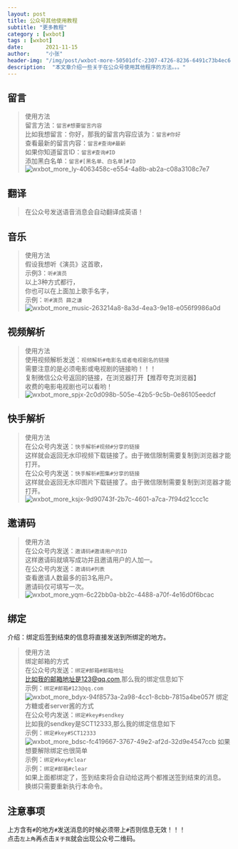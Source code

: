 ```yaml
---
layout: post
title: 公众号其他使用教程
subtitle: "更多教程"
category : [wxbot]
tags : [wxbot]
date:       2021-11-15
author:     "小张"
header-img: "/img/post/wxbot-more-50501dfc-2307-4726-8236-6491c73b4ec6.jpg"
description:  "本文章介绍一些关于在公众号使用其他程序的方法。。。"
---
```

  
## 留言
> 使用方法  
留言方法：`留言#想要留言内容`  
比如我想留言：你好，那我的留言内容应该为：`留言#你好`  
查看最新的留言内容：`留言#查询#最新`  
如果你知道留言ID：`留言#查询#ID`   
添加黑白名单：`留言#[黑名单、白名单]#ID`  
![wxbot_more_ly-4063458c-e554-4a8b-ab2a-c08a3108c7e7](/img/post/wxbot_more_ly-4063458c-e554-4a8b-ab2a-c08a3108c7e7.jpg)
  
## 翻译
> 在公众号发送语音消息会自动翻译成英语！  
  
## 音乐
> 使用方法  
假设我想听《演员》这首歌，  
示例3：`听#演员`  
以上3种方式都行，  
你也可以在上面加上歌手名字，  
示例：`听#演员 薛之谦`  
![wxbot_more_music-263214a8-8a3d-4ea3-9e18-e056f9986a0d](/img/post/wxbot_more_music-263214a8-8a3d-4ea3-9e18-e056f9986a0d.jpg)
  
## 视频解析
> 使用方法  
使用视频解析发送：`视频解析#电影名或者电视剧名的链接`  
需要注意的是必须电影或电视剧的链接哟！！！  
复制微信公众号返回的链接，在浏览器打开【推荐夸克浏览器】  
收费的电影电视剧也可以看哟！  
![wxbot_more_spjx-2c0d098b-505e-42b5-9c5b-0e86105eedcf](/img/post/wxbot_more_spjx-2c0d098b-505e-42b5-9c5b-0e86105eedcf.jpg)

## 快手解析
> 使用方法  
在公众号内发送：`快手解析#视频#分享的链接`  
这样就会返回无水印视频下载链接了。由于微信限制需要复制到浏览器才能打开。  
在公众号内发送：`快手解析#图集#分享的链接`   
这样就会返回无水印图片下载链接了。由于微信限制需要复制到浏览器才能打开。  
![wxbot_more_ksjx-9d90743f-2b7c-4601-a7ca-7f94d21ccc1c](/img/post/wxbot_more_ksjx-9d90743f-2b7c-4601-a7ca-7f94d21ccc1c.jpg)

## 邀请码
> 使用方法  
在公众号内发送：`邀请码#邀请用户的ID`  
这样邀请码就填写成功并且邀请用户的人加一。  
在公众号内发送：`邀请码#列表`  
查看邀请人数最多的前3名用户。  
邀请码仅可填写一次。  
![wxbot_more_yqm-6c22bb0a-bb2c-4488-a70f-4e16d0f6bcac](/img/post/wxbot_more_yqm-6c22bb0a-bb2c-4488-a70f-4e16d0f6bcac.jpg)

## 绑定
介绍：绑定后签到结束的信息将直接发送到所绑定的地方。  
> 使用方法  
绑定邮箱的方式  
在公众号内发送：`绑定#邮箱#邮箱地址`  
比如我的邮箱地址是123@qq.com,那么我的绑定信息如下  
示例：`绑定#邮箱#123@qq.com`  
![wxbot_more_bdyx-94f8573a-2a98-4cc1-8cbb-7815a4be057f](/img/post/wxbot_more_bdyx-94f8573a-2a98-4cc1-8cbb-7815a4be057f.jpg)
绑定方糖或者server酱的方式  
在公众号内发送：`绑定#key#sendkey`  
比如我的sendkey是SCT12333,那么我的绑定信息如下  
示例：`绑定#key#SCT12333`  
![wxbot_more_bdsc-fc419667-3767-49e2-af2d-32d9e4547ccb](/img/post/wxbot_more_bdsc-fc419667-3767-49e2-af2d-32d9e4547ccb.jpg)
如果想要解除绑定也很简单  
示例：`绑定#key#clear`  
示例：`绑定#邮箱#clear`  
如果上面都绑定了，签到结束将会自动给这两个都推送签到结束的消息。  
换绑只需要重新执行本命令。  


## 注意事项
上方含有`#`的地方`#`发送消息的时候必须带上`#`否则信息无效！！！  
点击`左上角`再点击`关于我`就会出现公众号二维码。
